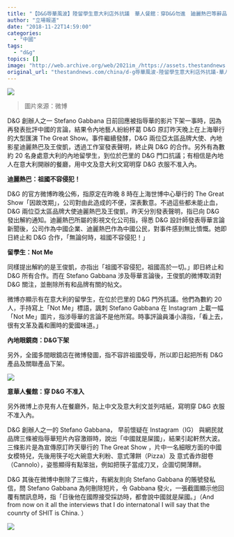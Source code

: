 ```yaml
---
title: "【D&G辱華風波】陸留學生意大利店外抗議　華人餐館：穿D&G勿進　廸麗熱巴等辭品牌大使"
author: "立場報道"
date: "2018-11-22T14:59:00"
categories:
  - "中國"
tags:
  - "d&g"
topics: []
image: "http://web.archive.org/web/2021im_/https://assets.thestandnews.com/media/photos/DG-09_RCaIf.png"
original_url: "thestandnews.com/china/d-g辱華風波-陸留學生意大利店外抗議-華人餐館-穿d-g勿進-廸麗熱巴等辭品牌大使"
---
```

![](http://web.archive.org/web/2021im_/https://assets.thestandnews.com/media/photos/DG-09_RCaIf.png)
> 圖片來源：微博

D&G 創辦人之一 Stefano Gabbana 日前回應被指辱華的影片下架一事時，因為再發表批評中國的言論，結果令內地藝人紛紛杯葛 D&G 原訂昨天晚上在上海舉行的大型匯演 The Great Show。事件繼續發酵，D&G 兩位亞太區品牌大使、內地影星迪麗熱巴及王俊凱，透過工作室發表聲明，終止與 D&G 的合作。另外有為數約 20 名身處意大利的內地留學生，到位於巴里的 D&G 門口抗議；有相信是內地人在意大利開辦的餐廳，用中文及意大利文寫明穿 D&G 衣服不准入內。

**迪麗熱巴：祖國不容侵犯！**

D&G 的官方微博昨晚公佈，指原定在昨晚 8 時在上海世博中心舉行的 The Great Show「因故改期」，公司對由此造成的不便，深表歉意。不過這些都未能止血，D&G 兩位亞太區品牌大使迪麗熱巴及王俊凱，昨天分別發表聲明，指已向 D&G 發出解約通知。迪麗熱巴所屬的影視文化公司指，得悉 D&G 設計師發表辱華言論新聞後，公司作為中國企業、迪麗熱巴作為中國公民，對事件感到無比憤慨。她即日終止和 D&G 合作，「無論何時，祖國不容侵犯！」

**留學生：Not Me**

同樣提出解約的是王俊凱，亦指出「祖國不容侵犯，祖國高於一切。」即日終止和 D&G 所有合作。而在 Stefano Gabbana 涉及辱華言論後，王俊凱的微博取消對 D&G 關注，並刪除所有和品牌有關的帖文。

微博亦顯示有在意大利的留學生，在位於巴里的 D&G 門外抗議。他們為數約 20 人，手持寫上「Not Me」標語，諷刺 Stefano Gabbana 在 Instagram 上載一幅「Not Me」圖片，指涉辱華的言論不是他所寫。時事評論員潘小濤指，「看上去，很有文革及義和團時的愛國味道。」

**內地眼鏡商：D&G下架**

另外，全國多間眼鏡店在微博發圖，指不容許祖國受辱，所以即日起把所有 D&G 產品及關聯產品下架。

![](http://web.archive.org/web/2021im_/https://assets.thestandnews.com/media/photos/E693B7E58F96_WBZJG.JPG)

**意華人餐館：穿 D&G 不准入**

另外微博上亦見有人在餐廳外，貼上中文及意大利文並列咭紙，寫明穿 D&G 衣服不准入內。

D&G 創辦人之一的 Stefano Gabbana， 早前懷疑在 Instagram（IG） 與網民就品牌三條被指辱華短片內容激辯時，說出「中國就是屎國」，結果引起軒然大波。三條影片是為宣傳原訂昨天舉行的 The Great Show ，片中一名細眼方面的中國女模特兒，先後用筷子吃大碗意大利粉、意式薄餅（Pizza）及 意式香炸甜卷（Cannolo），姿態顯得有點笨拙，例如把筷子當成刀叉，企圖切開薄餅。

D&G 其後在微博中刪除了三條片，有網友則向 Stefano Gabbana 的賬號發私信，問 Stefano Gabbana 為何刪除短片，令 Gabbana 發火，一張截圖顯示他回覆有關訊息時，指「日後他在國際接受採訪時，都會說中國就是屎國。」（And from now on it all the interviews that I do internatonal I will say that the counrty of SHIT is China. ）

![](http://web.archive.org/web/2021im_/https://assets.thestandnews.com/media/photos/GRAPH201_i28AX.jpg)